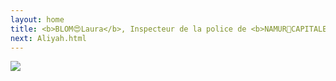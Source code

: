 ```yaml
---
layout: home
title: <b>BLOM😍Laura</b>, Inspecteur de la police de <b>NAMUR💋CAPITALE</b>
next: Aliyah.html
---
```


[![](https://perestroika-2.com/images/babushka-smoking.jpg)](https://moses.lamourism.com/mossad/Le%20ravissement%20de%20Psych%C3%A9.jpg)

